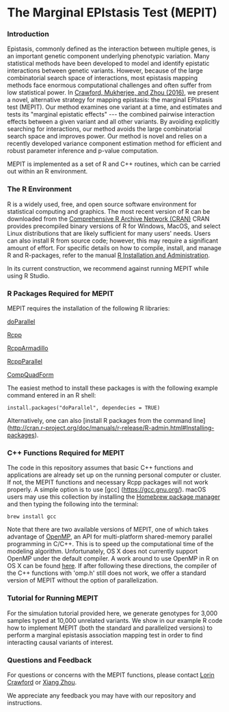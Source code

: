 # The Marginal EPIstasis Test (MEPIT)

### Introduction
Epistasis, commonly defined as the interaction between multiple genes, is an important genetic component underlying phenotypic variation. Many statistical methods have been developed to model and identify epistatic interactions between genetic variants. However, because of the large combinatorial search space of interactions, most epistasis mapping methods face enormous computational challenges and often suffer from low statistical power. In [Crawford, Mukherjee, and Zhou (2016)](http://biorxiv.org/content/early/2016/07/31/066985), we present a novel, alternative strategy for mapping epistasis: the marginal EPIstasis test (MEPIT). Our method examines one variant at a time, and estimates and tests its "marginal epistatic effects" --- the combined pairwise interaction effects between a given variant and all other variants. By avoiding explicitly searching for interactions, our method avoids the large combinatorial search space and improves power. Our method is novel and relies on a recently developed variance component estimation method for efficient and robust parameter inference and p-value computation.

MEPIT is implemented as a set of R and C++ routines, which can be carried out within an R environment.


### The R Environment
R is a widely used, free, and open source software environment for statistical computing and graphics. The most recent version of R can be downloaded from the 
[Comprehensive R Archive Network (CRAN)](http://cran.r-project.org/)
CRAN provides precompiled binary versions of R for Windows, MacOS, and select Linux distributions that are likely sufficient for many users' needs.  Users can also install R from source code;  however, this may require a significant amount of effort.  For specific details on how to compile, install, and manage R and R-packages, refer to the manual [R Installation and Administration](http://cran.r-project.org/doc/manuals/r-release/R-admin.html).

In its current construction, we recommend against running MEPIT while using R Studio.


### R Packages Required for MEPIT
MEPIT requires the installation of the following R libraries:

[doParallel](https://cran.r-project.org/web/packages/doParallel/index.html)

[Rcpp](https://cran.r-project.org/web/packages/Rcpp/index.html)

[RcppArmadillo](https://cran.r-project.org/web/packages/RcppArmadillo/index.html)

[RcppParallel](https://cran.r-project.org/web/packages/RcppParallel/index.html)

[CompQuadForm](https://cran.r-project.org/web/packages/CompQuadForm/index.html)

The easiest method to install these packages is with the following example command entered in an R shell:

    install.packages("doParallel", dependecies = TRUE)

Alternatively, one can also [install R packages from the command line]
              (http://cran.r-project.org/doc/manuals/r-release/R-admin.html#Installing-packages).

### C++ Functions Required for MEPIT
The code in this repository assumes that basic C++ functions and applications are already set up on the running personal computer or cluster. If not, the MEPIT functions and necessary Rcpp packages will not work properly. A simple option is to use [gcc] (https://gcc.gnu.org/). macOS users may use this collection by installing the [Homebrew package manager](http://brew.sh/index.html) and then typing the following into the terminal:

    brew install gcc

Note that there are two available versions of MEPIT, one of which takes advantage of [OpenMP](http://openmp.org/wp/), an API for multi-platform shared-memory parallel programming in C/C++. This is to speed up the computational time of the modeling algorithm. Unfortunately, OS X does not currently support OpenMP under the default compiler. A work around to use OpenMP in R on OS X can be found [here](http://thecoatlessprofessor.com/programming/openmp-in-r-on-os-x/). If after following these directions, the compiler of the C++ functions with 'omp.h' still does not work, we offer a standard version of MEPIT without the option of parallelization.
  

### Tutorial for Running MEPIT
For the simulation tutorial provided here, we generate genotypes for 3,000 samples typed at 10,000 unrelated variants. We show in our example R code how to implement MEPIT (both the standard and parallelized versions) to perform a marginal epistasis association mapping test in order to find interacting causal variants of interest.

### Questions and Feedback
For questions or concerns with the MEPIT functions, please contact
[Lorin Crawford](mailto:lac55@stat.duke.edu) or 
[Xiang Zhou](mailto:xzhousph@umich.edu).

We appreciate any feedback you may have with our repository and instructions.